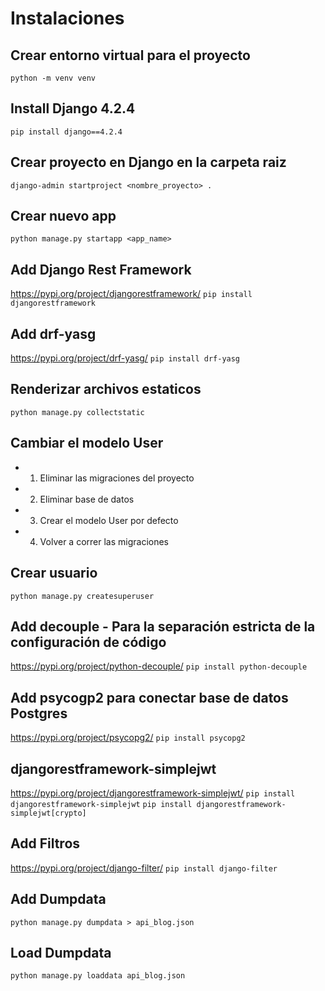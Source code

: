 
# Instalaciones

## Crear entorno virtual para el proyecto
```python -m venv venv```


## Install Django 4.2.4
```pip install django==4.2.4```


## Crear proyecto en Django en la carpeta raiz
```django-admin startproject <nombre_proyecto> . ```


## Crear nuevo app
```python manage.py startapp <app_name>```


## Add Django Rest Framework
https://pypi.org/project/djangorestframework/
```pip install djangorestframework``` 


## Add drf-yasg
https://pypi.org/project/drf-yasg/
```pip install drf-yasg``` 


## Renderizar archivos estaticos
```python manage.py collectstatic```


## Cambiar el modelo User
* 1. Eliminar las migraciones del proyecto
* 2. Eliminar base de datos 
* 3. Crear el modelo User por defecto
* 4. Volver a correr las migraciones


## Crear usuario
```python manage.py createsuperuser```


## Add decouple - Para la separación estricta de la configuración de código
https://pypi.org/project/python-decouple/ 
```pip install python-decouple```


## Add psycogp2 para conectar base de datos Postgres
https://pypi.org/project/psycopg2/ 
```pip install psycopg2```


## djangorestframework-simplejwt 
https://pypi.org/project/djangorestframework-simplejwt/
```pip install djangorestframework-simplejwt```
```pip install djangorestframework-simplejwt[crypto]```


## Add Filtros 
https://pypi.org/project/django-filter/
```pip install django-filter```


## Add Dumpdata
```python manage.py dumpdata > api_blog.json```


## Load Dumpdata
```python manage.py loaddata api_blog.json```